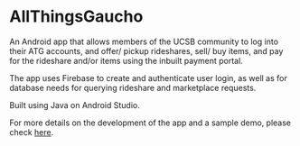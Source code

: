 # AllThingsGaucho

An Android app that allows members of the UCSB community to log into their ATG accounts, and offer/ pickup rideshares, sell/ buy items, and pay for the rideshare and/or items using the inbuilt payment portal.

The app uses Firebase to create and authenticate user login, as well as for database needs for querying rideshare and marketplace requests.

Built using Java on Android Studio.

For more details on the development of the app and a sample demo, please check [here](https://sites.google.com/view/all-things-gaucho/home).
